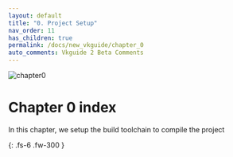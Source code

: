 ```yaml
---
layout: default
title: "0. Project Setup"
nav_order: 11
has_children: true
permalink: /docs/new_vkguide/chapter_0
auto_comments: Vkguide 2 Beta Comments
---
```

![chapter0]({{site.baseurl}}/diagrams/chapter0.png)


# Chapter 0 index


In this chapter, we setup the build toolchain to compile the project

{: .fs-6 .fw-300 }

